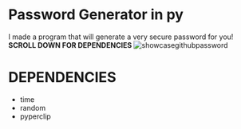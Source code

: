 # Password Generator in py
I made a program that will generate a very secure password for you!<br>
**SCROLL DOWN FOR DEPENDENCIES**
![showcasegithubpassword](https://github.com/ruhaan-bit/Password-Generator-in-py/assets/65218875/8d0c7b97-3a04-4b07-b9dd-7270cc28cd45)
# DEPENDENCIES
- time
- random
- pyperclip
